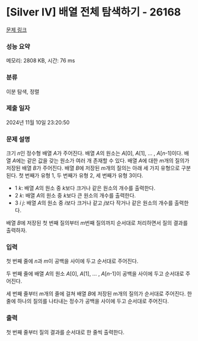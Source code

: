 # [Silver IV] 배열 전체 탐색하기 - 26168 

[문제 링크](https://www.acmicpc.net/problem/26168) 

### 성능 요약

메모리: 2808 KB, 시간: 76 ms

### 분류

이분 탐색, 정렬

### 제출 일자

2024년 11월 10일 23:20:50

### 문제 설명

<p>크기 <em>n</em>인 정수형 배열 <em>A</em>가 주어진다. 배열 <em>A</em>의 원소는 <em>A</em>[0], <em>A</em>[1], ... , <em>A</em>[<em>n</em>-1]이다. 배열 <em>A</em>에는 같은 값을 갖는 원소가 여러 개 존재할 수 있다. 배열 <em>A</em>에 대한 <em>m</em>개의 질의가 저장된 배열 <em>B</em>가 주어진다. 배열 <em>B</em>에 저장된 <em>m</em>개의 질의는 아래 세 가지 유형으로 구분된다. 첫 번째가 유형 1, 두 번째가 유형 2, 세 번째가 유형 3이다.</p>

<ul>
	<li>1 <em>k</em>: 배열 <em>A</em>의 원소 중 <em>k</em>보다 크거나 같은 원소의 개수를 출력한다.</li>
	<li>2 <em>k</em>: 배열 <em>A</em>의 원소 중 <em>k</em>보다 큰 원소의 개수를 출력한다.</li>
	<li>3 <em>i</em> <em>j</em>: 배열 <em>A</em>의 원소 중 <em>i</em>보다 크거나 같고 <em>j</em>보다 작거나 같은 원소의 개수를 출력한다.</li>
</ul>

<p>배열 <em>B</em>에 저장된 첫 번째 질의부터 <em>m</em>번째 질의까지 순서대로 처리하면서 질의 결과를 출력하자.</p>

### 입력 

 <p>첫 번째 줄에 <em>n</em>과 <em>m</em>이 공백을 사이에 두고 순서대로 주어진다.</p>

<p>두 번째 줄에 배열 <em>A</em>의 원소 <em>A</em>[0], <em>A</em>[1], ... , <em>A</em>[<em>n</em>-1]이 공백을 사이에 두고 순서대로 주어진다.</p>

<p>세 번째 줄부터 <em>m</em>개의 줄에 걸쳐 배열 <em>B</em>에 저장된 m개의 질의가 순서대로 주어진다. 한 줄에 하나의 질의를 나타내는 정수가 공백을 사이에 두고 순서대로 주어진다.</p>

### 출력 

 <p>첫 번째 줄부터 질의 결과를 순서대로 한 줄씩 출력한다.</p>

